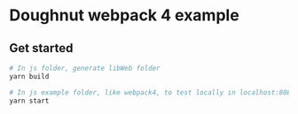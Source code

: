 # Doughnut webpack 4 example

## Get started

```bash
# In js folder, generate libWeb folder
yarn build
```

```bash
# In js example folder, like webpack4, to test locally in localhost:8080
yarn start

```
